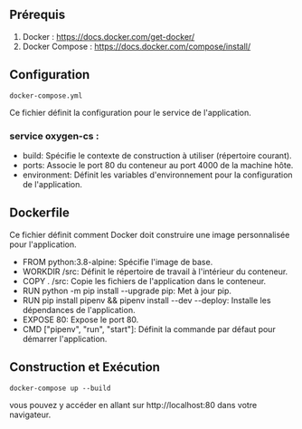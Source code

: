 ## Prérequis 

1. Docker : https://docs.docker.com/get-docker/
1. Docker Compose : https://docs.docker.com/compose/install/

## Configuration
```docker-compose.yml```

Ce fichier définit la configuration pour le service de l'application.

### service oxygen-cs :
- build: Spécifie le contexte de construction à utiliser (répertoire courant).
- ports: Associe le port 80 du conteneur au port 4000 de la machine hôte.
- environment: Définit les variables d'environnement pour la configuration de l'application.

## Dockerfile
Ce fichier définit comment Docker doit construire une image personnalisée pour l'application.

- FROM python:3.8-alpine: Spécifie l'image de base.
- WORKDIR /src: Définit le répertoire de travail à l'intérieur du conteneur.
- COPY . /src: Copie les fichiers de l'application dans le conteneur.
- RUN python -m pip install --upgrade pip: Met à jour pip.
- RUN pip install pipenv && pipenv install --dev --deploy: Installe les dépendances de l'application.
- EXPOSE 80: Expose le port 80.
- CMD ["pipenv", "run", "start"]: Définit la commande par défaut pour démarrer l'application.

## Construction et Exécution

```docker-compose up --build```

vous pouvez y accéder en allant sur http://localhost:80 dans votre navigateur.